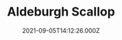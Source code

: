 ---
date: 2021-09-05T14:12:26.000Z
title: Aldeburgh Scallop
latitude: 52.1605305529261
longitude: 1.605845788328788
category: checkin
---